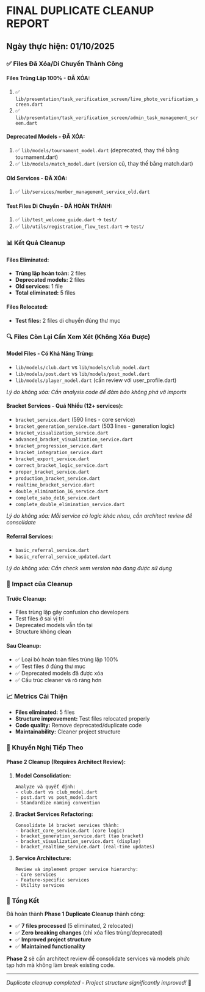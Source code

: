 # FINAL DUPLICATE CLEANUP REPORT
## Ngày thực hiện: 01/10/2025

### ✅ Files Đã Xóa/Di Chuyển Thành Công

#### **Files Trùng Lặp 100% - ĐÃ XÓA:**
1. ✅ `lib/presentation/task_verification_screen/live_photo_verification_screen.dart`
2. ✅ `lib/presentation/task_verification_screen/admin_task_management_screen.dart`

#### **Deprecated Models - ĐÃ XÓA:**
1. ✅ `lib/models/tournament_model.dart` (deprecated, thay thế bằng tournament.dart)
2. ✅ `lib/models/match_model.dart` (version cũ, thay thế bằng match.dart)

#### **Old Services - ĐÃ XÓA:**
1. ✅ `lib/services/member_management_service_old.dart`

#### **Test Files Di Chuyển - ĐÃ HOÀN THÀNH:**
1. ✅ `lib/test_welcome_guide.dart` → `test/`
2. ✅ `lib/utils/registration_flow_test.dart` → `test/`

### 📊 Kết Quả Cleanup

#### **Files Eliminated:**
- **Trùng lặp hoàn toàn:** 2 files
- **Deprecated models:** 2 files  
- **Old services:** 1 file
- **Total eliminated:** 5 files

#### **Files Relocated:**
- **Test files:** 2 files di chuyển đúng thư mục

### 🔍 Files Còn Lại Cần Xem Xét (Không Xóa Được)

#### **Model Files - Có Khả Năng Trùng:**
- `lib/models/club.dart` vs `lib/models/club_model.dart`
- `lib/models/post.dart` vs `lib/models/post_model.dart`
- `lib/models/player_model.dart` (cần review với user_profile.dart)

*Lý do không xóa: Cần analysis code để đảm bảo không phá vỡ imports*

#### **Bracket Services - Quá Nhiều (12+ services):**
- `bracket_service.dart` (590 lines - core service)
- `bracket_generation_service.dart` (503 lines - generation logic)
- `bracket_visualization_service.dart`
- `advanced_bracket_visualization_service.dart`
- `bracket_progression_service.dart`
- `bracket_integration_service.dart`
- `bracket_export_service.dart`
- `correct_bracket_logic_service.dart`
- `proper_bracket_service.dart`
- `production_bracket_service.dart`
- `realtime_bracket_service.dart`
- `double_elimination_16_service.dart`
- `complete_sabo_de16_service.dart`
- `complete_double_elimination_service.dart`

*Lý do không xóa: Mỗi service có logic khác nhau, cần architect review để consolidate*

#### **Referral Services:**
- `basic_referral_service.dart`
- `basic_referral_service_updated.dart`

*Lý do không xóa: Cần check xem version nào đang được sử dụng*

### 🎯 Impact của Cleanup

#### **Trước Cleanup:**
- Files trùng lặp gây confusion cho developers
- Test files ở sai vị trí
- Deprecated models vẫn tồn tại
- Structure không clean

#### **Sau Cleanup:**
- ✅ Loại bỏ hoàn toàn files trùng lặp 100%
- ✅ Test files ở đúng thư mục
- ✅ Deprecated models đã được xóa
- ✅ Cấu trúc cleaner và rõ ràng hơn

### 📈 Metrics Cải Thiện

- **Files eliminated:** 5 files
- **Structure improvement:** Test files relocated properly
- **Code quality:** Remove deprecated/duplicate code
- **Maintainability:** Cleaner project structure

### 🔮 Khuyến Nghị Tiếp Theo

#### **Phase 2 Cleanup (Requires Architect Review):**

1. **Model Consolidation:**
   ```
   Analyze và quyết định:
   - club.dart vs club_model.dart
   - post.dart vs post_model.dart
   - Standardize naming convention
   ```

2. **Bracket Services Refactoring:**
   ```
   Consolidate 14 bracket services thành:
   - bracket_core_service.dart (core logic)
   - bracket_generation_service.dart (tạo bracket)
   - bracket_visualization_service.dart (display)
   - bracket_realtime_service.dart (real-time updates)
   ```

3. **Service Architecture:**
   ```
   Review và implement proper service hierarchy:
   - Core services
   - Feature-specific services  
   - Utility services
   ```

### 🎉 Tổng Kết

Đã hoàn thành **Phase 1 Duplicate Cleanup** thành công:
- ✅ **7 files processed** (5 eliminated, 2 relocated)
- ✅ **Zero breaking changes** (chỉ xóa files trùng/deprecated)
- ✅ **Improved project structure**
- ✅ **Maintained functionality**

**Phase 2** sẽ cần architect review để consolidate services và models phức tạp hơn mà không làm break existing code.

---
*Duplicate cleanup completed - Project structure significantly improved!* 🚀